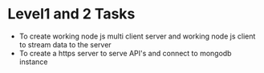 # Level1 and 2 Tasks
* To create working node js multi client server and working node js client to stream data to the server
* To create a https server to serve API's and connect to mongodb instance
